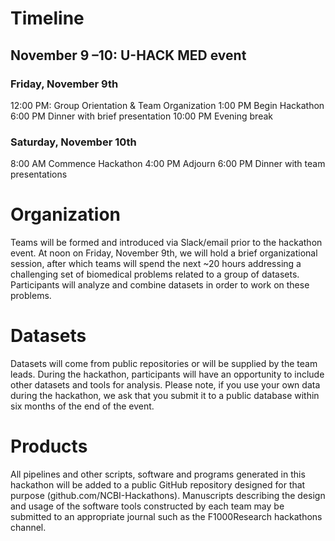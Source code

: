 # Timeline
## November 9 –10: U-HACK MED event
### Friday, November 9th
12:00 PM: Group Orientation & Team Organization
1:00 PM Begin Hackathon
6:00 PM Dinner with brief presentation
10:00 PM Evening break
### Saturday, November 10th
8:00 AM Commence Hackathon
4:00 PM Adjourn
6:00 PM Dinner with team presentations 

# Organization
Teams will be formed and introduced via Slack/email prior to the hackathon event. At noon on Friday, November  9th,  we  will  hold  a brief  organizational  session, after  which teams  will  spend the  next ~20 hours addressing a challenging set of biomedical problems related to a group of datasets. Participants will analyze and combine datasets in order to work on these problems. 
# Datasets
Datasets  will  come  from  public repositories  or  will  be  supplied  by  the  team  leads.  During  the hackathon,  participants  will  have  an  opportunity  to  include  other  datasets  and  tools  for  analysis. Please  note,  if  you  use  your  own  data  during  the  hackathon,  we  ask  that  you  submit  it  to  a  public database within six months of the end of the event.
# Products
All pipelines and other scripts, software and programs generated in this hackathon will be added to a public  GitHub  repository  designed  for  that  purpose  (github.com/NCBI-Hackathons). Manuscripts describing the design and usage of the software tools constructed by each team may be submitted to an appropriate journal such as the F1000Research hackathons channel.  